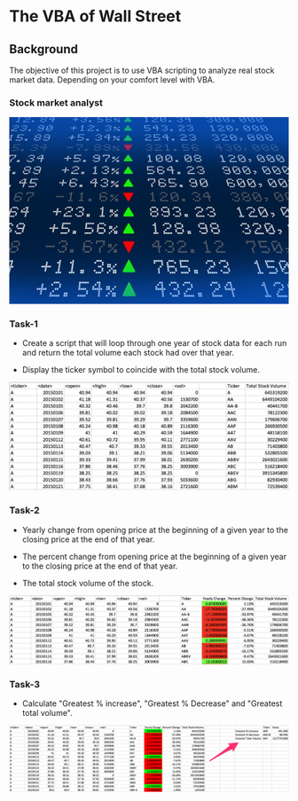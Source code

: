 # The VBA of Wall Street

## Background

The objective of this project is to use VBA scripting to analyze real stock market data. Depending on your comfort level with VBA.

### Stock market analyst

![stock Market](Images/stockmarket.jpg)

### Task-1

* Create a script that will loop through one year of stock data for each run and return the total volume each stock had over that year.

* Display the ticker symbol to coincide with the total stock volume.


![easy_solution](Images/easy_solution.png)

### Task-2

  * Yearly change from opening price at the beginning of a given year to the closing price at the end of that year.

  * The percent change from opening price at the beginning of a given year to the closing price at the end of that year.

  * The total stock volume of the stock.

![moderate_solution](Images/moderate_solution.png)

### Task-3

* Calculate "Greatest % increase", "Greatest % Decrease" and "Greatest total volume".


![hard_solution](Images/hard_solution.png)


